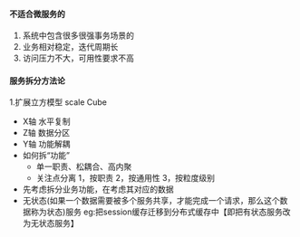 #### 不适合微服务的
1. 系统中包含很多很强事务场景的
2. 业务相对稳定，迭代周期长
3. 访问压力不大，可用性要求不高

#### 服务拆分方法论
1.扩展立方模型 scale Cube
 * X轴 水平复制
 * Z轴 数据分区
 * Y轴 功能解耦 
 * 如何拆“功能”
     * 单一职责、松耦合、高内聚
     * 关注点分离 1，按职责 2，按通用性 3，按粒度级别
 * 先考虑拆分业务功能，在考虑其对应的数据
 * 无状态(如果一个数据需要被多个服务共享，才能完成一个请求，那么这个数据称为状态)服务   eg:把session缓存迁移到分布式缓存中【即把有状态服务改为无状态服务】
####
####